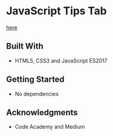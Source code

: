 # JavaScript Tips Tab
[here](https://medium.com/@codecademy/javascript-tips-tab-4e9081b4132)

## Built With
- HTML5, CSS3 and JavaScript ES2017

## Getting Started
- No dependencies

## Acknowledgments
- Code Academy and Medium

